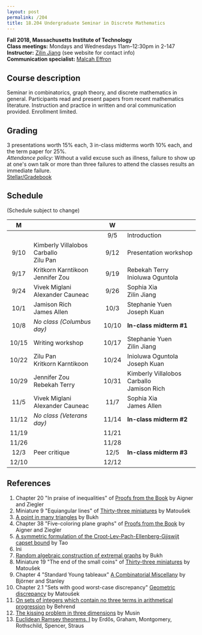 ```yaml
---
layout: post
permalink: /204
title: 18.204 Undergraduate Seminar in Discrete Mathematics
---
```

**Fall 2018, Massachusetts Institute of Technology**  
**Class meetings:** Mondays and Wednesdays 11am–12:30pm in 2-147  
**Instructor:** [Zilin Jiang](/) (see website for contact info)  
**Communication specialist:** [Malcah Effron](https://cmsw.mit.edu/profile/malcah-effron/)  

## Course description

Seminar in combinatorics, graph theory, and discrete mathematics in general. Participants read and present papers from recent mathematics literature. Instruction and practice in written and oral communication provided. Enrollment limited.

## Grading

3 presentations worth 15% each, 3 in-class midterms worth 10% each, and the term paper for 25%.  
*Attendance policy:* Without a valid excuse such as illness, failure to show up at one's own talk or more than three failures to attend the classes results an immediate failure.  
[Stellar/Gradebook](http://stellar.mit.edu/S/course/18/fa18/18.204.02/)

## Schedule

(Schedule subject to change)

| M     |   | W |   |
|:-------:|---|:---:|---|
|       |   | 9/5 | Introduction |
| 9/10  | Kimberly Villalobos Carballo<br>Zilu Pan | 9/12 | Presentation workshop |
| 9/17  | Kritkorn Karntikoon<br>Jennifer Zou | 9/19 | Rebekah Terry<br>Inioluwa Oguntola |
| 9/24  | Vivek Miglani<br>Alexander Cauneac | 9/26 | Sophia Xia<br>Zilin Jiang |
| 10/1  | Jamison Rich<br>James Allen | 10/3 | Stephanie Yuen<br>Joseph Kuan |
| 10/8  | _No class (Columbus day)_ | 10/10 | **In-class midterm #1** |
| 10/15 | Writing workshop | 10/17 | Stephanie Yuen<br>Zilin Jiang |
| 10/22 | Zilu Pan<br>Kritkorn Karntikoon | 10/24 | Inioluwa Oguntola<br>Joseph Kuan |
| 10/29 | Jennifer Zou<br>Rebekah Terry | 10/31 | Kimberly Villalobos Carballo<br>Jamison Rich |
| 11/5  | Vivek Miglani<br>Alexander Cauneac | 11/7  | Sophia Xia<br>James Allen |
| 11/12 | _No class (Veterans day)_ | 11/14 | **In-class midterm #2** |
| 11/19 |   | 11/21 |  |
| 11/26 |   | 11/28 |  |
| 12/3  | Peer critique | 12/5  | **In-class midterm #3** |
| 12/10 |   | 12/12 |  |

## References

1. Chapter 20 "In praise of inequalities" of [Proofs from the Book](http://www.ams.org/mathscinet-getitem?mr=3288091) by Aigner and Ziegler
2. Miniature 9 "Equiangular lines" of [Thirty-three miniatures](http://www.ams.org/mathscinet-getitem?mr=2656313) by Matoušek
3. [A point in many triangles](http://www.ams.org/mathscinet-getitem?mr=2240753) by Bukh
4. Chapter 38 "Five-coloring plane graphs" of [Proofs from the Book](http://www.ams.org/mathscinet-getitem?mr=3288091) by Aigner and Ziegler
5. [A symmetric formulation of the Croot-Lev-Pach-Ellenberg-Gijswijt capset bound](https://terrytao.wordpress.com/2016/05/18/a-symmetric-formulation-of-the-croot-lev-pach-ellenberg-gijswijt-capset-bound/) by Tao
6. Ini
7. [Random algebraic construction of extremal graphs](https://arxiv.org/abs/1409.3856) by Bukh
8. Miniature 19 "The end of the small coins" of [Thirty-three miniatures](http://www.ams.org/mathscinet-getitem?mr=2656313) by Matoušek
9. Chapter 4 "Standard Young tableaux" [A Combinatorial Miscellany](http://www.ams.org/mathscinet-getitem?mr=2768279) by Björner and Stanley
10. Chapter 2.1 "Sets with good worst-case discrepancy" [Geometric discrepancy](http://www.ams.org/mathscinet-getitem?mr=2683232) by Matoušek
11. [On sets of integers which contain no three terms in arithmetical progression](http://www.ams.org/mathscinet-getitem?mr=0018694) by Behrend
12. [The kissing problem in three dimensions](https://arxiv.org/abs/math/0410324) by Musin
13. [Euclidean Ramsey theorems. I](http://www.ams.org/mathscinet-getitem?mr=0316277) by Erdős, Graham, Montgomery, Rothschild, Spencer, Straus
